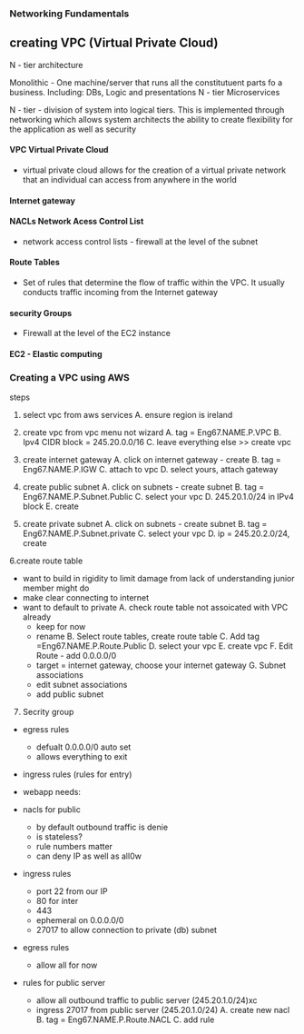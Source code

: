 ### Networking Fundamentals

## creating VPC (Virtual Private Cloud)

N - tier architecture

Monolithic  - One machine/server that runs all the constitutuent parts fo a business. Including: DBs, Logic and presentations
N - tier
Microservices


N - tier - division of system into logical tiers.
This is implemented through networking which allows system architects the ability to create flexibility for the application as well as security

#### VPC Virtual Private Cloud
-  virtual private cloud allows for the creation of a virtual private network that an individual can access from anywhere in the world

#### Internet gateway

#### NACLs Network Acess Control List
- network access control lists - firewall at the level of the subnet

#### Route Tables
- Set of rules that determine the flow of traffic within the VPC. It usually conducts traffic incoming from the Internet gateway

#### security Groups
- Firewall at the level of the EC2 instance

#### EC2 - Elastic computing

### Creating a VPC using AWS

steps
1. select vpc from aws services
A. ensure region is ireland

2. create vpc from vpc menu not wizard
A. tag = Eng67.NAME.P.VPC
B. Ipv4 CIDR block = 245.20.0.0/16
C. leave everything else >> create vpc

3. create internet gateway
A. click on internet gateway - create
B. tag = Eng67.NAME.P.IGW
C. attach to vpc
D. select yours, attach gateway

4. create public subnet
A. click on subnets - create subnet
B. tag = Eng67.NAME.P.Subnet.Public
C. select your vpc
D. 245.20.1.0/24 in IPv4 block
E. create

5. create private subnet
A. click on subnets - create subnet
B. tag = Eng67.NAME.P.Subnet.private
C. select your vpc
D. ip = 245.20.2.0/24, create

6.create route table
- want to build in rigidity to limit damage from lack of understanding junior member might do
- make clear connecting to internet
- want to default to private
A. check route table not assoicated with VPC already
	- keep for now
	- rename
B. Select route tables, create route table
C. Add tag =Eng67.NAME.P.Route.Public
D. select your vpc
E. create vpc
F. Edit Route - add 0.0.0.0/0
	- target = internet gateway, choose your internet gateway
G. Subnet associations
	- edit subnet associations
	- add public subnet

7. Secrity group
- egress rules
	- defualt 0.0.0.0/0 auto set
	- allows everything to exit
- ingress rules (rules for entry)
- webapp needs:

- nacls for public
	- by default outbound traffic is denie
	- is stateless?
	- rule numbers matter
	- can deny IP as well as all0w
- ingress rules
	- port 22 from our IP
	- 80 for inter
	- 443
	- ephemeral on 0.0.0.0/0
	- 27017 to allow connection to private (db) subnet
- egress rules
	- allow all for now
- rules for public server
	- allow all outbound traffic to public server (245.20.1.0/24)xc
	- ingress 27017 from public server (245.20.1.0/24)
A. create new nacl
B. tag = Eng67.NAME.P.Route.NACL
C. add rule

